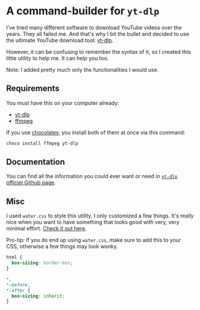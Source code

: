 # A command-builder for `yt-dlp`

I've tried many different software to download YouTube videos over the years. They all failed me. And that's why I bit the bullet and decided to use the ultimate YouTube download tool: [yt-dlp](https://github.com/yt-dlp/yt-dlp).

However, it can be confusing to remember the syntax of it, so I created this little utility to help me. It can help you too.

Note: I added pretty much only the functionalities I would use.

## Requirements

You must have this on your computer already:

- [yt-dlp](https://github.com/yt-dlp/yt-dlp/releases/tag/2023.12.30)
- [ffmpeg](https://ffmpeg.org/download.html)

If you use [chocolatey](https://chocolatey.org), you install both of them at once via this command:

```powershell
choco install ffmpeg yt-dlp
```

## Documentation

You can find all the information you could ever want or need in [`yt-dlp` officiel Github page](https://github.com/yt-dlp/yt-dlp/tree/2023.12.30?tab=readme-ov-file#usage-and-options).

## Misc

I used `water.css` to style this utility. I only customized a few things. It's really nice when you want to have something that looks good with very, very minimal effort. [Check it out here](https://watercss.netlify.app).

Pro-tip: If you do end up using `water.css`, make sure to add this to your CSS, otherwise a few things may look wonky.

```css
html {
  box-sizing: border-box;
}

*,
*:before,
*:after {
  box-sizing: inherit;
}
```
